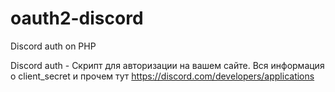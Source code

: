 # oauth2-discord
Discord auth on PHP

Discord auth - Скрипт для авторизации на вашем сайте.
Вся информация о client_secret и прочем тут
https://discord.com/developers/applications
